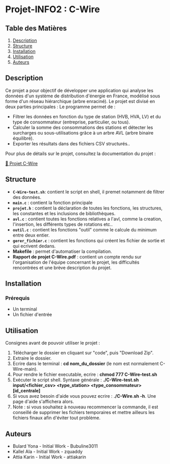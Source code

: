 # Projet-INFO2 : C-Wire
## Table des Matières
1. [Description](#description)
2. [Structure](#structure)
3. [Installation](#installation)
4. [Utilisation](#utilisation)
6. [Auteurs](#auteurs)

## Description 

Ce projet a pour objectif de développer une application qui analyse les données d'un système de distribution d'énergie en France, modélisé sous forme d'un réseau hiérarchique (arbre enraciné). Le projet est divisé en deux parties principales :
Le programme permet de :
   - Filtrer les données en fonction du type de station (HVB, HVA, LV) et du type de consommateur (entreprise, particulier, ou tous).
   - Calculer la somme des consommations des stations et détecter les surcharges ou sous-utilisations grâce à un arbre AVL (arbre binaire équilibré).
   - Exporter les résultats dans des fichiers CSV structurés..

Pour plus de détails sur le projet, consultez la documentation du projet :

[📄 Projet C-Wire](Projet_C-Wire_preIng2_2024_2025-v1.4-1.pdf)


## Structure

- **`C-Wire-test.sh`**: contient le script en shell, il premet notamment de filtrer des données.
- **`main.c`** : contient la fonction principale
- **`projet.h`** : contient la déclaration de toutes les fonctions, les structures, les constantes et les inclusions de bibliothèques.
- **`avl.c`** : contient toutes les fonctions relatives a l'avl, comme la creation, l'insertion, les différents types de rotations etc..
- **`outil.c`** : contient les fonctions "outil" comme le calcule du minimum entre deux entier.
- **`gerer_fichier.c`** : contient les fonctions qui créent les fichier de sortie et qui ecrivent dedans.
- **Makefile** : permet d'automatiser la compilation.
- **Rapport de projet C-Wire.pdf** : contient un compte rendu sur l'organisation de l'équipe concernant le projet, les difficultés rencontrées et une brève description du projet.

## Installation 

### Prérequis 

- Un terminal
- Un fichier d'entrée

## Utilisation

Consignes avant de pouvoir utiliser le projet  : 
1. Télécharger le dossier en cliquant sur "code", puis "Download Zip".
2. Extraire le dossier.
3. Ecrire dans le terminal : **cd nom_du_dossier** (le nom est normalement C-Wire-main).
4. Pour rendre le fichier executable, ecrire : **chmod 777 C-Wire-test.sh**
5. Exécuter le script shell. Syntaxe générale : **./C-Wire-test.sh input/<fichier_csv> <type_station> <type_consommateur> [id_centrale]**
6. Si vous avez besoin d'aide vous pouvez ecrire : **./C-Wire.sh -h**. Une page d'aide s'affichera alors.
7. Note : si vous souhaitez à nouveau recommencer la commande, il est conseillé de supprimer les fichiers temporaires et mettre ailleurs les fichiers finaux afin d'éviter tout problème.
## Auteurs

- Bulard Yona - Initial Work - Bubuline3011
- Kallel Ala - Initial Work - zquaddy
- Attia Karin - Initial Work - attiakarin

